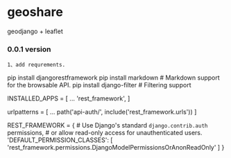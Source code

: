 # geoshare
geodjango + leaflet 

### 0.0.1 version
    1、add requrements.



pip install djangorestframework
pip install markdown       # Markdown support for the browsable API.
pip install django-filter  # Filtering support


INSTALLED_APPS = [
    ...
    'rest_framework',
]

urlpatterns = [
    ...
    path('api-auth/', include('rest_framework.urls'))
]

REST_FRAMEWORK = {
    # Use Django's standard `django.contrib.auth` permissions,
    # or allow read-only access for unauthenticated users.
    'DEFAULT_PERMISSION_CLASSES': [
        'rest_framework.permissions.DjangoModelPermissionsOrAnonReadOnly'
    ]
}
